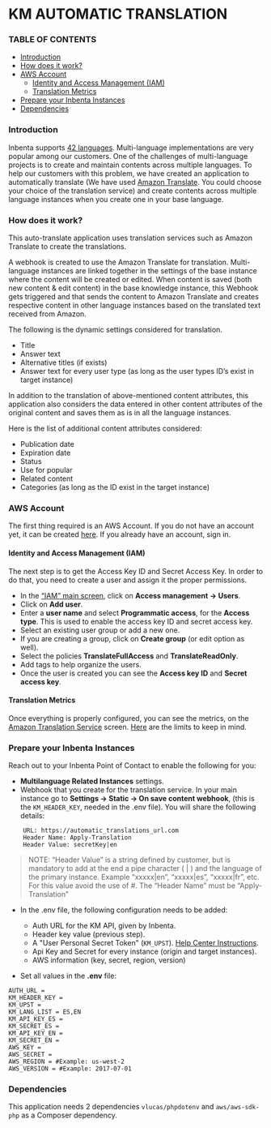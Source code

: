# KM AUTOMATIC TRANSLATION
 
### TABLE OF CONTENTS
* [Introduction](#introduction)
* [How does it work?](#how-does-it-work)
* [AWS Account](#aws-account)
    * [Identity and Access Management (IAM)](#identity-and-access-management-iam)
    * [Translation Metrics](#translation-metrics)
* [Prepare your Inbenta Instances](#prepare-your-inbenta-instances)
* [Dependencies](#dependencies)
 
### Introduction
Inbenta supports [42 languages](https://www.inbenta.com/en/languages-supported/#). Multi-language implementations are very popular among our customers. One of the challenges of multi-language projects is to create and maintain contents across multiple languages. To help our customers with this problem, we have created an application to automatically translate (We have used [Amazon Translate](https://aws.amazon.com/translate/). You could choose your choice of the translation service) and create contents across multiple language instances when you create one in your base language.
 
### How does it work?
This auto-translate application uses translation services such as Amazon Translate to create the translations. 

A webhook is created to use the Amazon Translate for translation. Multi-language instances are linked together in the settings of the base instance where the content will be created or edited. When content is saved (both new content & edit content) in the base knowledge instance, this Webhook gets triggered and that sends the content to Amazon Translate and creates respective content in other language instances based on the translated text received from Amazon. 

The following is the dynamic settings considered for translation.
* Title
* Answer text
* Alternative titles (if exists)
* Answer text for every user type (as long as the user types ID’s exist in target instance)

In addition to the translation of above-mentioned content attributes, this application also considers the data entered in other content attributes of the original content and saves them as is in all the language instances. 

Here is the list of additional content attributes considered:
* Publication date
* Expiration date
* Status
* Use for popular
* Related content
* Categories (as long as the ID exist in the target instance)

 
### AWS Account
The first thing required is an AWS Account. If you do not have an account yet, it can be created [here](https://portal.aws.amazon.com/billing/signup#/start). If you already have an account, sign in.

#### Identity and Access Management (IAM)

The next step is to get the Access Key ID and Secret Access Key. In order to do that, you need to create a user and assign it the proper permissions.

* In the [“IAM” main screen](https://console.aws.amazon.com/iam/), click on **Access management → Users**.
* Click on **Add user**.
* Enter a **user name** and select **Programmatic access**, for the **Access type**. This is used to enable the access key ID and secret access key.
* Select an existing user group or add a new one.
* If you are creating a group, click on **Create group** (or edit option as well).
* Select the policies **TranslateFullAccess** and **TranslateReadOnly**.
* Add tags to help organize the users.
* Once the user is created you can see the **Access key ID** and **Secret access key**.

#### Translation Metrics
Once everything is properly configured, you can see the metrics, on the [Amazon Translation Service](https://console.aws.amazon.com/translate/home) screen. [Here](https://docs.aws.amazon.com/translate/latest/dg/what-is-limits.html) are the limits to keep in mind.

### Prepare your Inbenta Instances

Reach out to your Inbenta Point of Contact to enable the following for you:

* **Multilanguage Related Instances** settings.
* Webhook that you create for the translation service. In your main instance go to **Settings -> Static -> On save content webhook**, (this is the ```KM_HEADER_KEY```, needed in the .env file). You will share the following details:

```env
    URL: https://automatic_translations_url.com
    Header Name: Apply-Translation
    Header Value: secretKey|en
```
>NOTE: “Header Value” is a string defined by customer, but is mandatory to add at the end a pipe character ( | ) and the language of the primary instance. Example “xxxxx|en”, “xxxxx|es”, “xxxxx|fr”, etc. For this value avoid the use of #. 
The “Header Name” must be “Apply-Translation”


* In the .env file, the following configuration needs to be added:
    * Auth URL for the KM API, given by Inbenta.
    * Header key value (previous step).
    * A "User Personal Secret Token" (```KM_UPST```). [Help Center Instructions](https://help.inbenta.com/en/general/administration/managing-credentials-for-developers/managing-your-ups-tokens/).
    * Api Key and Secret for every instance (origin and target instances).
    * AWS information (key, secret, region, version)

* Set all values in the **.env** file:
```env
AUTH_URL = 
KM_HEADER_KEY =
KM_UPST = 
KM_LANG_LIST = ES,EN
KM_API_KEY_ES = 
KM_SECRET_ES = 
KM_API_KEY_EN = 
KM_SECRET_EN = 
AWS_KEY = 
AWS_SECRET = 
AWS_REGION = #Example: us-west-2
AWS_VERSION = #Example: 2017-07-01
```
 
### Dependencies
This application needs 2 dependencies  `vlucas/phpdotenv` and `aws/aws-sdk-php` as a Composer dependency.
